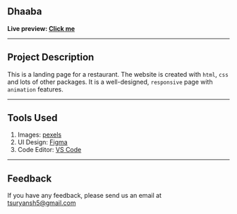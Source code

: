 ## Dhaaba
**Live preview: [Click me](https://tsurya06.github.io/Dhaaba/)**

---

## Project Description

This is a landing page for a restaurant. The website is created with `html`, `css` and lots of other packages. It is a well-designed, `responsive` page with `animation` features.

---

## Tools Used

1. Images: [pexels](https://www.pexels.com/)
2. UI Design: [Figma](https://www.figma.com/)
3. Code Editor: [VS Code](https://code.visualstudio.com/)

---

## Feedback

If you have any feedback, please send us an email at tsuryansh5@gmail.com

